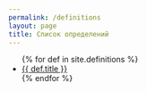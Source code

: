 ```yaml
---
permalink: /definitions
layout: page
title: Список определений
---
```


<ul>
  {% for def in site.definitions %}
    <li>
      <a href=".{{ def.url }}">{{ def.title }}</a>
    </li>
  {% endfor %}
</ul>
